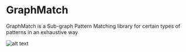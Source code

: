 # GraphMatch
GraphMatch is a Sub-graph Pattern Matching library for certain types of patterns in an exhaustive way

![alt text](https://github.com/enamoni/GraphMatch/blob/master/img/Output.png)
